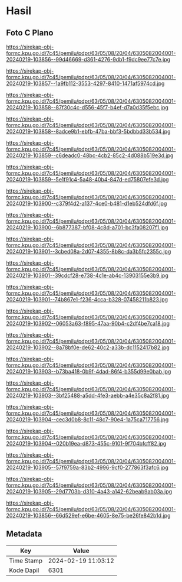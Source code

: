 # Hasil

## Foto C Plano

https://sirekap-obj-formc.kpu.go.id/7c45/pemilu/pdpr/63/05/08/20/04/6305082004001-20240219-103856--99d46669-d361-4276-9db1-f9dc9ee77c7e.jpg

https://sirekap-obj-formc.kpu.go.id/7c45/pemilu/pdpr/63/05/08/20/04/6305082004001-20240219-103857--1a9fb112-3553-4297-8410-1471af5974cd.jpg

https://sirekap-obj-formc.kpu.go.id/7c45/pemilu/pdpr/63/05/08/20/04/6305082004001-20240219-103858--87f30c4c-d556-45f7-b4ef-d7a0d35f5ebc.jpg

https://sirekap-obj-formc.kpu.go.id/7c45/pemilu/pdpr/63/05/08/20/04/6305082004001-20240219-103858--8adce9b1-ebfb-47ba-bbf3-5bdbbd33b534.jpg

https://sirekap-obj-formc.kpu.go.id/7c45/pemilu/pdpr/63/05/08/20/04/6305082004001-20240219-103859--c6deadc0-48bc-4cb2-85c2-4d088b519e3d.jpg

https://sirekap-obj-formc.kpu.go.id/7c45/pemilu/pdpr/63/05/08/20/04/6305082004001-20240219-103859--5e1f91c4-5a48-40b4-847d-ed75807efe3d.jpg

https://sirekap-obj-formc.kpu.go.id/7c45/pemilu/pdpr/63/05/08/20/04/6305082004001-20240219-103900--c379f4d2-a137-4ce0-b481-d1eb524dfd6f.jpg

https://sirekap-obj-formc.kpu.go.id/7c45/pemilu/pdpr/63/05/08/20/04/6305082004001-20240219-103900--6b877387-bf08-4c8d-a701-bc3fa08207f1.jpg

https://sirekap-obj-formc.kpu.go.id/7c45/pemilu/pdpr/63/05/08/20/04/6305082004001-20240219-103901--3cbed08a-2d07-4355-8b8c-da3b5fc2355c.jpg

https://sirekap-obj-formc.kpu.go.id/7c45/pemilu/pdpr/63/05/08/20/04/6305082004001-20240219-103901--39cdcf28-e738-4c1e-ab4c-13903155e3b9.jpg

https://sirekap-obj-formc.kpu.go.id/7c45/pemilu/pdpr/63/05/08/20/04/6305082004001-20240219-103901--74b867e1-f236-4cca-b328-07458211b823.jpg

https://sirekap-obj-formc.kpu.go.id/7c45/pemilu/pdpr/63/05/08/20/04/6305082004001-20240219-103902--06053a63-f895-47aa-90b4-c2df4be7ca18.jpg

https://sirekap-obj-formc.kpu.go.id/7c45/pemilu/pdpr/63/05/08/20/04/6305082004001-20240219-103902--8a78bf0e-de62-40c2-a33b-dc1152417b82.jpg

https://sirekap-obj-formc.kpu.go.id/7c45/pemilu/pdpr/63/05/08/20/04/6305082004001-20240219-103903--b73ba418-0b9f-4dad-86f4-b355d99e0bab.jpg

https://sirekap-obj-formc.kpu.go.id/7c45/pemilu/pdpr/63/05/08/20/04/6305082004001-20240219-103903--3bf25488-a5dd-4fe3-aebb-a4e35c8a2f81.jpg

https://sirekap-obj-formc.kpu.go.id/7c45/pemilu/pdpr/63/05/08/20/04/6305082004001-20240219-103904--cec3d0b8-8c11-48c7-90e4-1a75ca717756.jpg

https://sirekap-obj-formc.kpu.go.id/7c45/pemilu/pdpr/63/05/08/20/04/6305082004001-20240219-103904--020b19ea-d873-455c-9101-9f704bfcff82.jpg

https://sirekap-obj-formc.kpu.go.id/7c45/pemilu/pdpr/63/05/08/20/04/6305082004001-20240219-103905--57f9759a-83b2-4996-9cf0-277863f3afc6.jpg

https://sirekap-obj-formc.kpu.go.id/7c45/pemilu/pdpr/63/05/08/20/04/6305082004001-20240219-103905--29d7703b-d310-4a43-a142-62beab9ab03a.jpg

https://sirekap-obj-formc.kpu.go.id/7c45/pemilu/pdpr/63/05/08/20/04/6305082004001-20240219-103856--66d529ef-e6be-4605-8e75-be26fe842b1d.jpg


## Metadata

| Key        | Value               |
| ---------- | ------------------- |
| Time Stamp | 2024-02-19 11:03:12 |
| Kode Dapil | 6301                |



